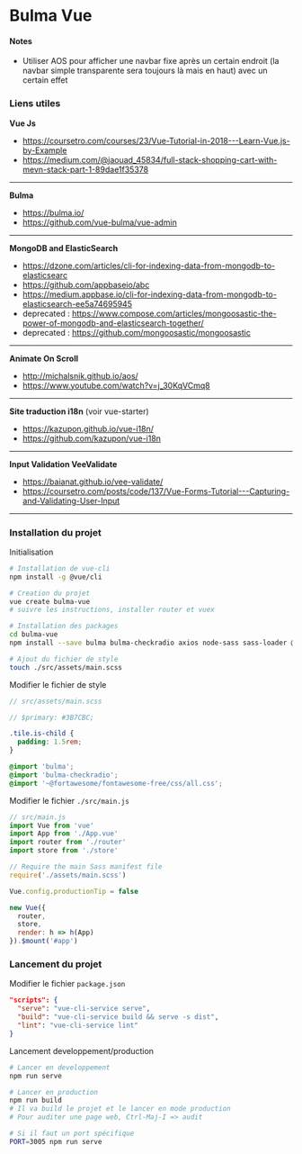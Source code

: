 # Bulma Vue

#### Notes
  - Utiliser AOS pour afficher une navbar fixe après un certain endroit (la navbar simple transparente sera toujours là mais en haut) avec un certain effet

### Liens utiles
**Vue Js**
 - https://coursetro.com/courses/23/Vue-Tutorial-in-2018---Learn-Vue.js-by-Example
 - https://medium.com/@jaouad_45834/full-stack-shopping-cart-with-mevn-stack-part-1-89dae1f35378
---
**Bulma**
 - https://bulma.io/
 - https://github.com/vue-bulma/vue-admin
---
**MongoDB and ElasticSearch**
 - https://dzone.com/articles/cli-for-indexing-data-from-mongodb-to-elasticsearc
 - https://github.com/appbaseio/abc
 - https://medium.appbase.io/cli-for-indexing-data-from-mongodb-to-elasticsearch-ee5a74695945
 - deprecated : https://www.compose.com/articles/mongoosastic-the-power-of-mongodb-and-elasticsearch-together/
 - deprecated : https://github.com/mongoosastic/mongoosastic
---
**Animate On Scroll**
 - http://michalsnik.github.io/aos/
 - https://www.youtube.com/watch?v=j_30KqVCmq8
---
**Site traduction i18n** (voir vue-starter)
 - https://kazupon.github.io/vue-i18n/
 - https://github.com/kazupon/vue-i18n
---
**Input Validation VeeValidate**
 - https://baianat.github.io/vee-validate/
 - https://coursetro.com/posts/code/137/Vue-Forms-Tutorial---Capturing-and-Validating-User-Input
---

### Installation du projet

Initialisation
```bash
# Installation de vue-cli
npm install -g @vue/cli

# Creation du projet
vue create bulma-vue
# suivre les instructions, installer router et vuex

# Installation des packages
cd bulma-vue
npm install --save bulma bulma-checkradio axios node-sass sass-loader @fortawesome/fontawesome-free

# Ajout du fichier de style
touch ./src/assets/main.scss
```

Modifier le fichier de style
```scss
// src/assets/main.scss

// $primary: #3B7CBC;

.tile.is-child {
  padding: 1.5rem;
}

@import 'bulma';
@import 'bulma-checkradio';
@import '~@fortawesome/fontawesome-free/css/all.css';
```

Modifier le fichier `./src/main.js`
```javascript
// src/main.js
import Vue from 'vue'
import App from './App.vue'
import router from './router'
import store from './store'

// Require the main Sass manifest file
require('./assets/main.scss')

Vue.config.productionTip = false

new Vue({
  router,
  store,
  render: h => h(App)
}).$mount('#app')
```

### Lancement du projet
Modifier le fichier `package.json`
```json
"scripts": {
  "serve": "vue-cli-service serve",
  "build": "vue-cli-service build && serve -s dist",
  "lint": "vue-cli-service lint"
}
```

Lancement developpement/production
```bash
# Lancer en developpement
npm run serve

# Lancer en production
npm run build
# Il va build le projet et le lancer en mode production
# Pour auditer une page web, Ctrl-Maj-I => audit

# Si il faut un port spécifique
PORT=3005 npm run serve
```
